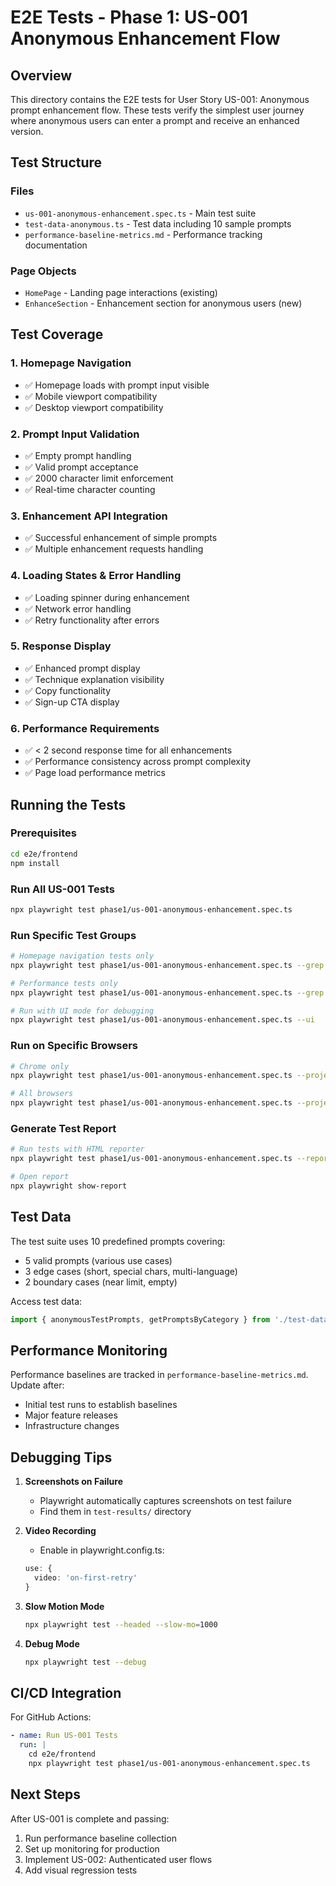 # E2E Tests - Phase 1: US-001 Anonymous Enhancement Flow

## Overview
This directory contains the E2E tests for User Story US-001: Anonymous prompt enhancement flow. These tests verify the simplest user journey where anonymous users can enter a prompt and receive an enhanced version.

## Test Structure

### Files
- `us-001-anonymous-enhancement.spec.ts` - Main test suite
- `test-data-anonymous.ts` - Test data including 10 sample prompts
- `performance-baseline-metrics.md` - Performance tracking documentation

### Page Objects
- `HomePage` - Landing page interactions (existing)
- `EnhanceSection` - Enhancement section for anonymous users (new)

## Test Coverage

### 1. Homepage Navigation
- ✅ Homepage loads with prompt input visible
- ✅ Mobile viewport compatibility
- ✅ Desktop viewport compatibility

### 2. Prompt Input Validation
- ✅ Empty prompt handling
- ✅ Valid prompt acceptance
- ✅ 2000 character limit enforcement
- ✅ Real-time character counting

### 3. Enhancement API Integration
- ✅ Successful enhancement of simple prompts
- ✅ Multiple enhancement requests handling

### 4. Loading States & Error Handling
- ✅ Loading spinner during enhancement
- ✅ Network error handling
- ✅ Retry functionality after errors

### 5. Response Display
- ✅ Enhanced prompt display
- ✅ Technique explanation visibility
- ✅ Copy functionality
- ✅ Sign-up CTA display

### 6. Performance Requirements
- ✅ < 2 second response time for all enhancements
- ✅ Performance consistency across prompt complexity
- ✅ Page load performance metrics

## Running the Tests

### Prerequisites
```bash
cd e2e/frontend
npm install
```

### Run All US-001 Tests
```bash
npx playwright test phase1/us-001-anonymous-enhancement.spec.ts
```

### Run Specific Test Groups
```bash
# Homepage navigation tests only
npx playwright test phase1/us-001-anonymous-enhancement.spec.ts --grep "Homepage Navigation"

# Performance tests only
npx playwright test phase1/us-001-anonymous-enhancement.spec.ts --grep "Performance Requirements"

# Run with UI mode for debugging
npx playwright test phase1/us-001-anonymous-enhancement.spec.ts --ui
```

### Run on Specific Browsers
```bash
# Chrome only
npx playwright test phase1/us-001-anonymous-enhancement.spec.ts --project=chromium

# All browsers
npx playwright test phase1/us-001-anonymous-enhancement.spec.ts --project=chromium --project=firefox --project=webkit
```

### Generate Test Report
```bash
# Run tests with HTML reporter
npx playwright test phase1/us-001-anonymous-enhancement.spec.ts --reporter=html

# Open report
npx playwright show-report
```

## Test Data

The test suite uses 10 predefined prompts covering:
- 5 valid prompts (various use cases)
- 3 edge cases (short, special chars, multi-language)
- 2 boundary cases (near limit, empty)

Access test data:
```typescript
import { anonymousTestPrompts, getPromptsByCategory } from './test-data-anonymous';
```

## Performance Monitoring

Performance baselines are tracked in `performance-baseline-metrics.md`. Update after:
- Initial test runs to establish baselines
- Major feature releases
- Infrastructure changes

## Debugging Tips

1. **Screenshots on Failure**
   - Playwright automatically captures screenshots on test failure
   - Find them in `test-results/` directory

2. **Video Recording**
   - Enable in playwright.config.ts:
   ```typescript
   use: {
     video: 'on-first-retry'
   }
   ```

3. **Slow Motion Mode**
   ```bash
   npx playwright test --headed --slow-mo=1000
   ```

4. **Debug Mode**
   ```bash
   npx playwright test --debug
   ```

## CI/CD Integration

For GitHub Actions:
```yaml
- name: Run US-001 Tests
  run: |
    cd e2e/frontend
    npx playwright test phase1/us-001-anonymous-enhancement.spec.ts
```

## Next Steps

After US-001 is complete and passing:
1. Run performance baseline collection
2. Set up monitoring for production
3. Implement US-002: Authenticated user flows
4. Add visual regression tests